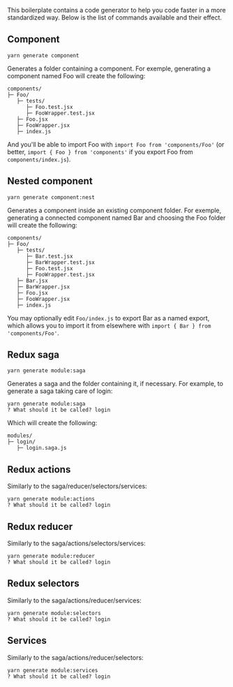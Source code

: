 This boilerplate contains a code generator to help you code faster in a more standardized way. Below is the list of commands available and their effect.

## Component

```
yarn generate component
```

Generates a folder containing a component. For exemple, generating a component named Foo will create the following:

```
components/
├─ Foo/
   ├─ tests/
      ├─ Foo.test.jsx
      ├─ FooWrapper.test.jsx
   ├─ Foo.jsx
   ├─ FooWrapper.jsx
   ├─ index.js
```

And you'll be able to import Foo with `import Foo from 'components/Foo'` (or better, `import { Foo } from 'components'` if you export Foo from `components/index.js`).

## Nested component

```
yarn generate component:nest
```

Generates a component inside an existing component folder. For exemple, generating a connected component named Bar and choosing the Foo folder will create the following:

```
components/
├─ Foo/
   ├─ tests/
      ├─ Bar.test.jsx
      ├─ BarWrapper.test.jsx
      ├─ Foo.test.jsx
      ├─ FooWrapper.test.jsx
   ├─ Bar.jsx
   ├─ BarWrapper.jsx
   ├─ Foo.jsx
   ├─ FooWrapper.jsx
   ├─ index.js
```

You may optionally edit `Foo/index.js` to export Bar as a named export, which allows you to import it from elsewhere with `import { Bar } from 'components/Foo'`.

## Redux saga

```
yarn generate module:saga
```

Generates a saga and the folder containing it, if necessary. For example, to generate a saga taking care of login:

```
yarn generate module:saga
? What should it be called? login
```

Which will create the following:

```
modules/
├─ login/
   ├─ login.saga.js
```

## Redux actions

Similarly to the saga/reducer/selectors/services:

```
yarn generate module:actions
? What should it be called? login
```

## Redux reducer

Similarly to the saga/actions/selectors/services:

```
yarn generate module:reducer
? What should it be called? login
```

## Redux selectors

Similarly to the saga/actions/reducer/services:

```
yarn generate module:selectors
? What should it be called? login
```

## Services

Similarly to the saga/actions/reducer/selectors:

```
yarn generate module:services
? What should it be called? login
```
